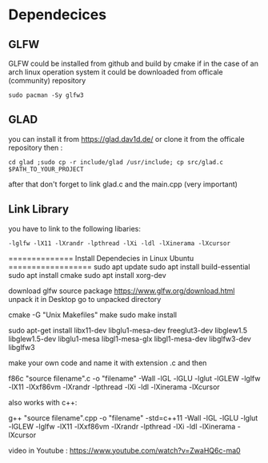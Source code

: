 # Dependecices 
## GLFW
GLFW could be installed from github and build by cmake if in the case of an arch linux operation system it could be downloaded from officale (community) repository


`sudo pacman -Sy glfw3`

## GLAD 
you can install it from https://glad.dav1d.de/
or clone it from the officale repository then :


`cd glad ;sudo cp -r include/glad /usr/include; cp src/glad.c $PATH_TO_YOUR_PROJECT`


after that don't forget to link glad.c and the main.cpp (very important)
## Link Library

you have to link to the following libaries:

`-lglfw -lX11 -lXrandr -lpthread -lXi -ldl -lXinerama -lXcursor`





============== Install Dependecies in Linux Ubuntu ==================
sudo apt update
sudo apt install build-essential
sudo apt install cmake
sudo apt install xorg-dev

download glfw source package https://www.glfw.org/download.html
unpack it in Desktop
go to unpacked directory

cmake -G "Unix Makefiles"
make
sudo make install

sudo apt-get install libx11-dev libglu1-mesa-dev freeglut3-dev libglew1.5 libglew1.5-dev libglu1-mesa libgl1-mesa-glx libgl1-mesa-dev libglfw3-dev libglfw3

make your own code and name it with extension .c
and then

f86c "source filename".c -o "filename" -Wall -lGL -lGLU -lglut -lGLEW -lglfw -lX11 -lXxf86vm -lXrandr -lpthread -lXi -ldl -lXinerama -lXcursor

also works with c++:

g++ "source filename".cpp -o "filename" -std=c++11 -Wall -lGL -lGLU -lglut -lGLEW -lglfw -lX11 -lXxf86vm -lXrandr -lpthread -lXi -ldl -lXinerama -lXcursor


video in Youtube : https://www.youtube.com/watch?v=ZwaHQ6c-ma0
